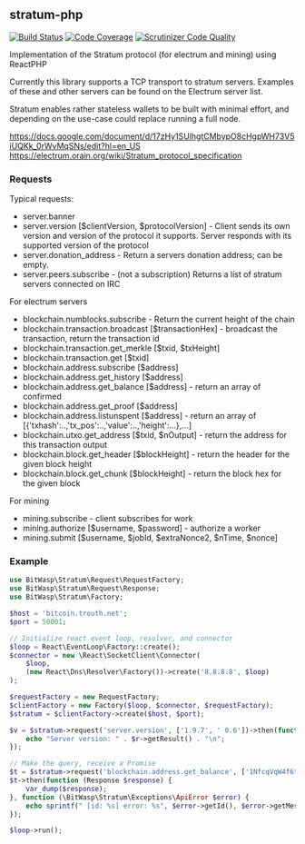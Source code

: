 ## stratum-php
[![Build Status](https://travis-ci.org/Bit-Wasp/stratum-php.svg?branch=master)](http://travis-ci.org/Bit-Wasp/stratum-php)
[![Code Coverage](https://scrutinizer-ci.com/g/bit-wasp/stratum-php/badges/coverage.png?b=master)](https://scrutinizer-ci.com/g/bit-wasp/stratum-php/?branch=master)
[![Scrutinizer Code Quality](https://scrutinizer-ci.com/g/Bit-Wasp/stratum-php/badges/quality-score.png?b=master)](https://scrutinizer-ci.com/g/Bit-Wasp/stratum-php/?branch=master)
 
Implementation of the Stratum protocol (for electrum and mining) using ReactPHP

Currently this library supports a TCP transport to stratum servers. 
Examples of these and other servers can be found on the Electrum server list.

Stratum enables rather stateless wallets to be built with minimal effort, and depending on the use-case could replace running a full node.

https://docs.google.com/document/d/17zHy1SUlhgtCMbypO8cHgpWH73V5iUQKk_0rWvMqSNs/edit?hl=en_US
https://electrum.orain.org/wiki/Stratum_protocol_specification

### Requests
Typical requests:
  - server.banner
  - server.version [$clientVersion, $protocolVersion] -  Client sends its own version and version of the protocol it supports. Server responds with its supported version of the protocol 
  - server.donation_address - Return a servers donation address; can be empty. 
  - server.peers.subscribe - (not a subscription) Returns a list of stratum servers connected on IRC

For electrum servers
  - blockchain.numblocks.subscribe - Return the current height of the chain
  - blockchain.transaction.broadcast [$transactionHex] - broadcast the transaction, return the transaction id
  - blockchain.transaction.get_merkle [$txid, $txHeight]
  - blockchain.transaction.get [$txid]
  - blockchain.address.subscribe [$address]
  - blockchain.address.get_history [$address]
  - blockchain.address.get_balance [$address] - return an array of confirmed 
  - blockchain.address.get_proof [$address]
  - blockchain.address.listunspent [$address] - return an array of [{'txhash':..,'tx_pos':..,'value':..,'height':...},...]
  - blockchain.utxo.get_address [$txid, $nOutput] - return the address for this transaction output
  - blockchain.block.get_header [$blockHeight] - return the header for the given block height
  - blockchain.block.get_chunk [$blockHeight] - return the block hex for the given block

For mining
  - mining.subscribe - client subscribes for work
  - mining.authorize [$username, $password] - authorize a worker
  - mining.submit [$username, $jobId, $extraNonce2, $nTime, $nonce]

### Example
```php
use BitWasp\Stratum\Request\RequestFactory;
use BitWasp\Stratum\Request\Response;
use BitWasp\Stratum\Factory;

$host = 'bitcoin.trouth.net';
$port = 50001;

// Initialize react event loop, resolver, and connector
$loop = React\EventLoop\Factory::create();
$connector = new \React\SocketClient\Connector(
    $loop,
    (new React\Dns\Resolver\Factory())->create('8.8.8.8', $loop)
);

$requestFactory = new RequestFactory;
$clientFactory = new Factory($loop, $connector, $requestFactory);
$stratum = $clientFactory->create($host, $port);

$v = $stratum->request('server.version', ['1.9.7', ' 0.6'])->then(function (Response $r) {
    echo "Server version: " . $r->getResult() . "\n";
});

// Make the query, receive a Promise
$t = $stratum->request('blockchain.address.get_balance', ['1NfcqVqW4f6tACwaqjyKXRV75aqt3VEVPE']);
$t->then(function (Response $response) {
    var_dump($response);
}, function (\BitWasp\Stratum\Exceptions\ApiError $error) {
    echo sprintf(" [id: %s] error: %s", $error->getId(), $error->getMessage());
});

$loop->run();


```
